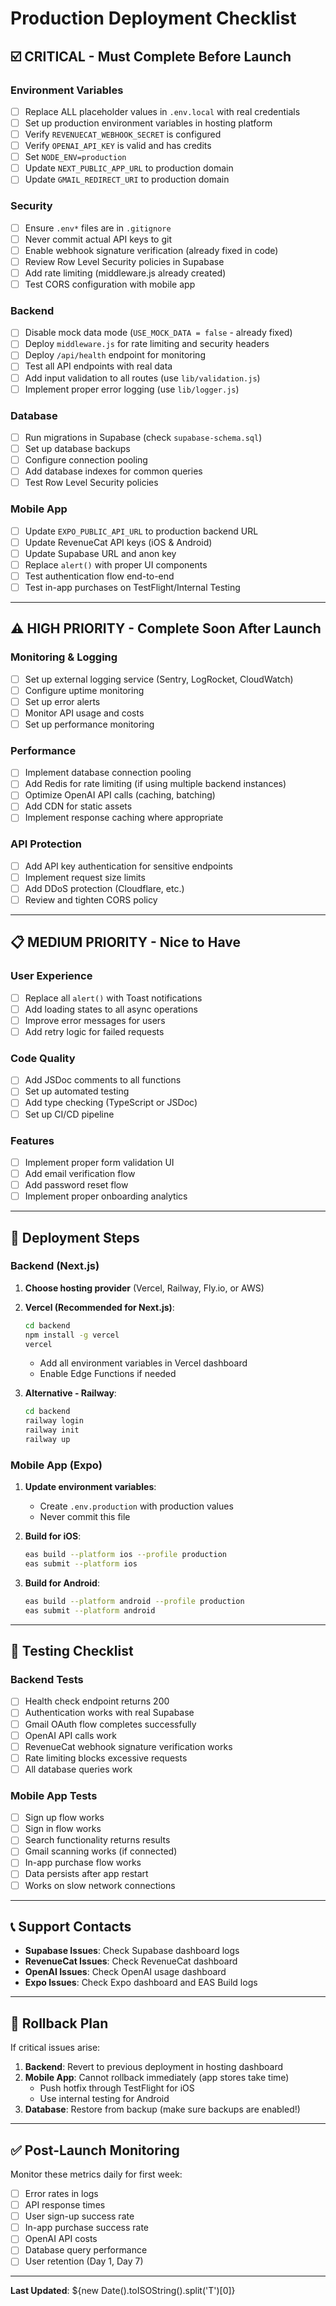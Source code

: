 # Production Deployment Checklist

## ☑️ CRITICAL - Must Complete Before Launch

### Environment Variables
- [ ] Replace ALL placeholder values in `.env.local` with real credentials
- [ ] Set up production environment variables in hosting platform
- [ ] Verify `REVENUECAT_WEBHOOK_SECRET` is configured
- [ ] Verify `OPENAI_API_KEY` is valid and has credits
- [ ] Set `NODE_ENV=production`
- [ ] Update `NEXT_PUBLIC_APP_URL` to production domain
- [ ] Update `GMAIL_REDIRECT_URI` to production domain

### Security
- [ ] Ensure `.env*` files are in `.gitignore`
- [ ] Never commit actual API keys to git
- [ ] Enable webhook signature verification (already fixed in code)
- [ ] Review Row Level Security policies in Supabase
- [ ] Add rate limiting (middleware.js already created)
- [ ] Test CORS configuration with mobile app

### Backend
- [ ] Disable mock data mode (`USE_MOCK_DATA = false` - already fixed)
- [ ] Deploy `middleware.js` for rate limiting and security headers
- [ ] Deploy `/api/health` endpoint for monitoring
- [ ] Test all API endpoints with real data
- [ ] Add input validation to all routes (use `lib/validation.js`)
- [ ] Implement proper error logging (use `lib/logger.js`)

### Database
- [ ] Run migrations in Supabase (check `supabase-schema.sql`)
- [ ] Set up database backups
- [ ] Configure connection pooling
- [ ] Add database indexes for common queries
- [ ] Test Row Level Security policies

### Mobile App
- [ ] Update `EXPO_PUBLIC_API_URL` to production backend URL
- [ ] Update RevenueCat API keys (iOS & Android)
- [ ] Update Supabase URL and anon key
- [ ] Replace `alert()` with proper UI components
- [ ] Test authentication flow end-to-end
- [ ] Test in-app purchases on TestFlight/Internal Testing

---

## ⚠️ HIGH PRIORITY - Complete Soon After Launch

### Monitoring & Logging
- [ ] Set up external logging service (Sentry, LogRocket, CloudWatch)
- [ ] Configure uptime monitoring
- [ ] Set up error alerts
- [ ] Monitor API usage and costs
- [ ] Set up performance monitoring

### Performance
- [ ] Implement database connection pooling
- [ ] Add Redis for rate limiting (if using multiple backend instances)
- [ ] Optimize OpenAI API calls (caching, batching)
- [ ] Add CDN for static assets
- [ ] Implement response caching where appropriate

### API Protection
- [ ] Add API key authentication for sensitive endpoints
- [ ] Implement request size limits
- [ ] Add DDoS protection (Cloudflare, etc.)
- [ ] Review and tighten CORS policy

---

## 📋 MEDIUM PRIORITY - Nice to Have

### User Experience
- [ ] Replace all `alert()` with Toast notifications
- [ ] Add loading states to all async operations
- [ ] Improve error messages for users
- [ ] Add retry logic for failed requests

### Code Quality
- [ ] Add JSDoc comments to all functions
- [ ] Set up automated testing
- [ ] Add type checking (TypeScript or JSDoc)
- [ ] Set up CI/CD pipeline

### Features
- [ ] Implement proper form validation UI
- [ ] Add email verification flow
- [ ] Add password reset flow
- [ ] Implement proper onboarding analytics

---

## 🚀 Deployment Steps

### Backend (Next.js)

1. **Choose hosting provider** (Vercel, Railway, Fly.io, or AWS)

2. **Vercel (Recommended for Next.js)**:
   ```bash
   cd backend
   npm install -g vercel
   vercel
   ```
   - Add all environment variables in Vercel dashboard
   - Enable Edge Functions if needed

3. **Alternative - Railway**:
   ```bash
   cd backend
   railway login
   railway init
   railway up
   ```

### Mobile App (Expo)

1. **Update environment variables**:
   - Create `.env.production` with production values
   - Never commit this file

2. **Build for iOS**:
   ```bash
   eas build --platform ios --profile production
   eas submit --platform ios
   ```

3. **Build for Android**:
   ```bash
   eas build --platform android --profile production
   eas submit --platform android
   ```

---

## 🧪 Testing Checklist

### Backend Tests
- [ ] Health check endpoint returns 200
- [ ] Authentication works with real Supabase
- [ ] Gmail OAuth flow completes successfully
- [ ] OpenAI API calls work
- [ ] RevenueCat webhook signature verification works
- [ ] Rate limiting blocks excessive requests
- [ ] All database queries work

### Mobile App Tests
- [ ] Sign up flow works
- [ ] Sign in flow works
- [ ] Search functionality returns results
- [ ] Gmail scanning works (if connected)
- [ ] In-app purchase flow works
- [ ] Data persists after app restart
- [ ] Works on slow network connections

---

## 📞 Support Contacts

- **Supabase Issues**: Check Supabase dashboard logs
- **RevenueCat Issues**: Check RevenueCat dashboard
- **OpenAI Issues**: Check OpenAI usage dashboard
- **Expo Issues**: Check Expo dashboard and EAS Build logs

---

## 🔄 Rollback Plan

If critical issues arise:

1. **Backend**: Revert to previous deployment in hosting dashboard
2. **Mobile App**: Cannot rollback immediately (app stores take time)
   - Push hotfix through TestFlight for iOS
   - Use internal testing for Android
3. **Database**: Restore from backup (make sure backups are enabled!)

---

## ✅ Post-Launch Monitoring

Monitor these metrics daily for first week:

- [ ] Error rates in logs
- [ ] API response times
- [ ] User sign-up success rate
- [ ] In-app purchase success rate
- [ ] OpenAI API costs
- [ ] Database query performance
- [ ] User retention (Day 1, Day 7)

---

**Last Updated**: ${new Date().toISOString().split('T')[0]}
